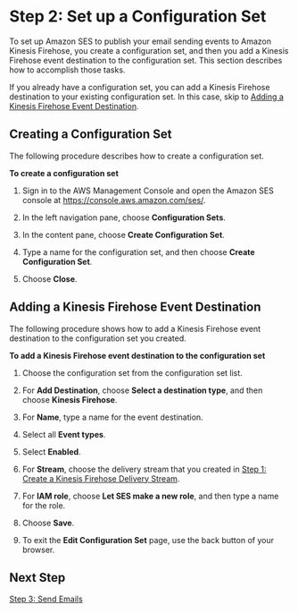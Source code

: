 # Step 2: Set up a Configuration Set<a name="event-publishing-kinesis-analytics-configuration-set"></a>

To set up Amazon SES to publish your email sending events to Amazon Kinesis Firehose, you create a configuration set, and then you add a Kinesis Firehose event destination to the configuration set\. This section describes how to accomplish those tasks\.

If you already have a configuration set, you can add a Kinesis Firehose destination to your existing configuration set\. In this case, skip to [Adding a Kinesis Firehose Event Destination](#event-publishing-kinesis-analytics-configuration-set-add-destination)\.

## Creating a Configuration Set<a name="event-publishing-kinesis-analytics-configuration-set-create"></a>

The following procedure describes how to create a configuration set\.

**To create a configuration set**

1. Sign in to the AWS Management Console and open the Amazon SES console at [https://console\.aws\.amazon\.com/ses/](https://console.aws.amazon.com/ses/)\.

1. In the left navigation pane, choose **Configuration Sets**\.

1. In the content pane, choose **Create Configuration Set**\.

1. Type a name for the configuration set, and then choose **Create Configuration Set**\.

1. Choose **Close**\.

## Adding a Kinesis Firehose Event Destination<a name="event-publishing-kinesis-analytics-configuration-set-add-destination"></a>

The following procedure shows how to add a Kinesis Firehose event destination to the configuration set you created\.

**To add a Kinesis Firehose event destination to the configuration set**

1. Choose the configuration set from the configuration set list\.

1. For **Add Destination**, choose **Select a destination type**, and then choose **Kinesis Firehose**\.

1. For **Name**, type a name for the event destination\.

1. Select all **Event types**\.

1. Select **Enabled**\.

1. For **Stream**, choose the delivery stream that you created in [Step 1: Create a Kinesis Firehose Delivery Stream](event-publishing-kinesis-analytics-firehose-stream.md)\.

1. For **IAM role**, choose **Let SES make a new role**, and then type a name for the role\.

1. Choose **Save**\.

1. To exit the **Edit Configuration Set** page, use the back button of your browser\.

## Next Step<a name="event-publishing-kinesis-analytics-configuration-set-next-step"></a>

[Step 3: Send Emails](event-publishing-kinesis-analytics-send-email.md)